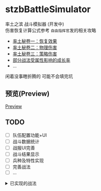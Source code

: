 # stzbBattleSimulator
率土之滨 战斗模拟器 (开发中)  
伤害恢复计算公式参考 `自由指挥官`发的相关攻略   
* [率土秘卷一：恢复效果](https://ds.163.com/feed/61d6fcb5849ee2000141813e)
* [率土秘卷二：物理伤害](https://ds.163.com/feed/61d80f25c5a3250001371489)
* [率土秘卷三：策略伤害](https://ds.163.com/feed/61d960a5c5a3250001385b66)
* [部分战法受属性影响的成长率](https://ds.163.com/feed/60ba5ac4517f0f055ad52ce0)
* ...

闲着没事瞎折腾的 可能不会填完坑
## 预览(Preview)
[Preview](https://stzb-battle-simulator.vercel.app/?_blank)
## TODO
- [ ] 队伍配置功能+UI
- [ ] 战斗数据统计
- [ ] 战报UI完善
- [ ] 战斗结果显示
- [ ] 兵种及特性实现
- [ ] 完善战法
- [ ] ...

<details>
<summary>已实现的战法</summary>

  
* [A] 先驱突击
* [A] 温酒斩将
* [S] 血践黄砂
* [A] 方阵突击
* [A] 钝兵挫锐
* [S] 皇裔流离
* [S] 其疾如风

</details>
